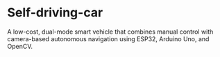 # Self-driving-car
A low-cost, dual-mode smart vehicle that combines manual control with camera-based autonomous navigation using ESP32, Arduino Uno, and OpenCV.
